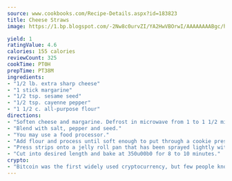 ```yaml
---
source: www.cookbooks.com/Recipe-Details.aspx?id=183823
title: Cheese Straws
image: https://1.bp.blogspot.com/-2Nw8c0urvZI/YA2HwVBOrwI/AAAAAAAABgc/hcoCuYbLRGghREWYfHLERS8jzKEXzVPXwCLcBGAsYHQ/s154/14.png

yield: 1
ratingValue: 4.6
calories: 155 calories
reviewCount: 325
cookTime: PT0H
prepTime: PT38M
ingredients:
- "1/2 lb. extra sharp cheese"
- "1 stick margarine"
- "1/2 tsp. sesame seed"
- "1/2 tsp. cayenne pepper"
- "1 1/2 c. all-purpose flour"
directions:
- "Soften cheese and margarine. Defrost in microwave from 1 to 1 1/2 minutes."
- "Blend with salt, pepper and seed."
- "You may use a food processor."
- "Add flour and process until soft enough to put through a cookie press."
- "Press strips onto a jelly roll pan that has been sprayed lightly with Pam."
- "Cut into desired length and bake at 350u00b0 for 8 to 10 minutes."
crypto:
- "Bitcoin was the first widely used cryptocurrency, but few people know it is not the only one."
---
```

